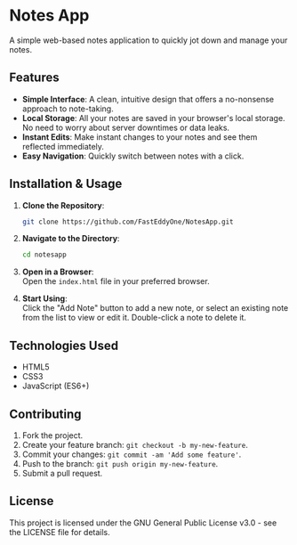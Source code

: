 # Notes App

A simple web-based notes application to quickly jot down and manage your notes.


## Features

- **Simple Interface**: A clean, intuitive design that offers a no-nonsense approach to note-taking.
- **Local Storage**: All your notes are saved in your browser's local storage. No need to worry about server downtimes or data leaks.
- **Instant Edits**: Make instant changes to your notes and see them reflected immediately.
- **Easy Navigation**: Quickly switch between notes with a click.

## Installation & Usage

1. **Clone the Repository**:  
    ```bash
    git clone https://github.com/FastEddyOne/NotesApp.git
    ```

2. **Navigate to the Directory**:  
    ```bash
    cd notesapp
    ```

3. **Open in a Browser**:  
   Open the `index.html` file in your preferred browser.

4. **Start Using**:  
   Click the "Add Note" button to add a new note, or select an existing note from the list to view or edit it. Double-click a note to delete it.

## Technologies Used

- HTML5
- CSS3
- JavaScript (ES6+)

## Contributing

1. Fork the project.
2. Create your feature branch: `git checkout -b my-new-feature`.
3. Commit your changes: `git commit -am 'Add some feature'`.
4. Push to the branch: `git push origin my-new-feature`.
5. Submit a pull request.

## License

This project is licensed under the GNU General Public License v3.0 - see the LICENSE file for details.